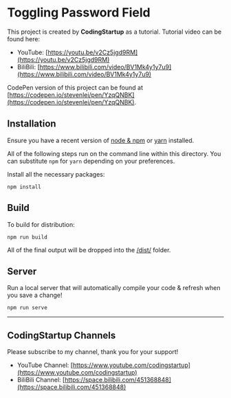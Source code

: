 # Toggling Password Field

This project is created by **CodingStartup** as a tutorial. Tutorial video can be found here:
- YouTube: [https://youtu.be/v2Cz5jgd9RM](https://youtu.be/v2Cz5jgd9RM)
- BiliBili: [https://www.bilibili.com/video/BV1Mk4y1y7u9](https://www.bilibili.com/video/BV1Mk4y1y7u9)

CodePen version of this project can be found at [https://codepen.io/stevenlei/pen/YzqQNBK](https://codepen.io/stevenlei/pen/YzqQNBK).

## Installation

Ensure you have a recent version of [node & npm](https://nodejs.org/en/download/) or [yarn](https://yarnpkg.com/en/docs/install) installed.

All of the following steps run on the command line within this directory. You can substitute `npm` for `yarn` depending on your preferences.

Install all the necessary packages:

```
npm install
```

## Build

To build for distribution:

```
npm run build
```

All of the final output will be dropped into the [/dist/](./dist) folder.

## Server

Run a local server that will automatically compile your code & refresh when you save a change!

```
npm run serve
```

---

## CodingStartup Channels

Please subscribe to my channel, thank you for your support!

- YouTube Channel: [https://www.youtube.com/codingstartup](https://www.youtube.com/codingstartup)
- BiliBili Channel: [https://space.bilibili.com/451368848](https://space.bilibili.com/451368848)